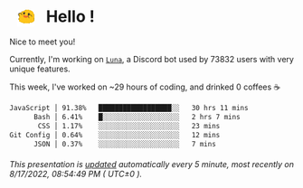 <h1>   <img src="./spoinky.gif" style="vertical-align:middle;" width="30px">   Hello ! </h1>

Nice to meet you!

Currently, I'm working on <a href='https://github.com/Asgarrrr/Luna'>`Luna`</a>, a Discord bot used by 73832 users with very unique features.

This week, I've worked on ~29 hours of coding, and drinked 0 coffees ☕

```
JavaScript │ 91.38%   ██████████████████░░   30 hrs 11 mins
      Bash │ 6.41%    █░░░░░░░░░░░░░░░░░░░   2 hrs 7 mins
       CSS │ 1.17%    ░░░░░░░░░░░░░░░░░░░░   23 mins
Git Config │ 0.64%    ░░░░░░░░░░░░░░░░░░░░   12 mins
      JSON │ 0.37%    ░░░░░░░░░░░░░░░░░░░░   7 mins
```

###### This presentation is [updated](https://github.com/Asgarrrr) automatically every 5 minute, most recently on 8/17/2022, 08:54:49 PM ( UTC±0 ).
